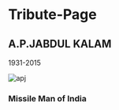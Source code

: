 # Tribute-Page
## A.P.JABDUL KALAM
  1931-2015
  
  
  ![apj](https://user-images.githubusercontent.com/94048506/217147044-8615b908-1015-44c0-b473-f37f97ea5288.jpeg)
  
### Missile Man of India
